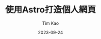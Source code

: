 ---
layout: "../../layouts/BlogPostLayout.astro"
title: 使用Astro打造個人網頁
date: 2023-09-24
author: Tim Kao
description: 想到的第一個side project就是做出個人網站，看了很多網路上的作品，最後決定使用Astro來打造...
draft: true
category: astro
---